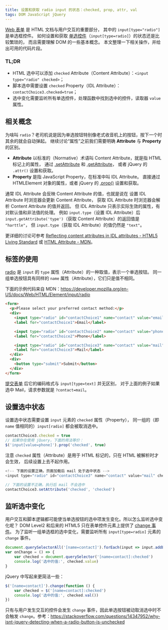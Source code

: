 ```yaml
---
title: 设置和获取 radio input 的状态：checked, prop, attr, val
tags: DOM JavaScript jQuery
---
```


[Web 表单][form-tutorial] 是 HTML 文档与用户交互的重要部分，
其中的 `input[type="radio"]` 是单选框控件。
如何设置和获取 [单选控件][radio]（`input[type=radio]`）的状态还是比较繁琐的，
而且需要理解 DOM 的一些基本概念。
本文整理一下相关操作，并给出可用的代码片段。

### TL;DR

* HTML 选中可以添加 `checked` Attribute（Content Attribute）：`<input type="radio" checked>`；
* 脚本选中需要设置 `checked` Property（IDL Attribute）：`contactChoice3.checked=true`；
* 选中变化需要监听所有单选控件，处理函数中找到选中的控件，读取器 `value` 属性。

<!--more-->

## 相关概念

为啥叫 `radio`？老司机说是因为单选按钮特别像老式收音机上的按钮，按下一个时其余的就会自动弹起。
继续讨论“属性”之前我们需要明确 **Attribute** 与 **Property** 的区别。

* **Attribute** 以标准的（Normative）术语叫 Content Attribute，就是指 HTML 标记上的属性，
通过 [.setAttribute][.setAttribute] 和 [.getAttribute][.getAttribute]，
或者 jQuery 的 `.attr()` 设置和获取。
* **Property** 是指 JavaScript Property，在标准中叫 IDL Attribute。
直接通过 HTMLElement 对象的属性，或者 jQuery 的 [.prop()][.prop] 设置和获取。

通常 IDL Attribute 会反映 Content Attribute 的值，也就是说在
设置 IDL Attribute 时浏览器会更新 Content Attribute，
获取 IDL Attribute 时浏览器会解析 Content Attribute 的值并返回。
但 IDL Attribute 只表示实际生效的属性，有对默认值和非法值的处理。
例如 `input.type`（设置 IDL Attribute）后
`input.getAttribute('type')`（获取 Content Attribute）的返回值是 `"harttle"`，
但 `input.type`（获取 IDL Attribute）的值仍然是 `"text"`。

更详细的讨论可参考 [Reflecting content attributes in IDL attributes - HTML5 Living Standard](https://html.spec.whatwg.org/multipage/common-dom-interfaces.html#reflecting-content-attributes-in-idl-attributes)
或 [HTML Attribute - MDN](https://developer.mozilla.org/en-US/docs/Web/HTML/Attributes)。

## 标签的使用

[radio](https://developer.mozilla.org/en-US/docs/Web/HTML/Element/input/radio)
是 `input` 的 `type` 属性（Attribute）的一种取值，表示一个单选按钮。
同一组单选按钮具有同样的 `name` 属性（Attribute），它们只是值不相同。

下面的示例代码来自 MDN：<https://developer.mozilla.org/en-US/docs/Web/HTML/Element/input/radio>

```html
<form>
  <p>Please select your preferred contact method:</p>
  <div>
    <input type="radio" id="contactChoice1" name="contact" value="email">
    <label for="contactChoice1">Email</label>

    <input type="radio" id="contactChoice2" name="contact" value="phone">
    <label for="contactChoice2">Phone</label>

    <input type="radio" id="contactChoice3" name="contact" value="mail">
    <label for="contactChoice3">Mail</label>
  </div>
  <div>
    <button type="submit">Submit</button>
  </div>
</form>
```

[提交表单](/2015/08/03/form-submit.html) 后它的编码格式与 `input[type=text]` 并无区别，
对于上面的例子如果选中 Mail，请求参数就是 `?contact=mail`。

## 设置选中状态

设置选中状态需要设置 `input` 元素的 `checked` 属性（Property），
同一组的（即 `name` 值相同的）`input[radio]` 都会被取消选中。

```javascript
contactChoice3.checked = true
// 如果你在使用 jQuery，下面的用法等价：
$('input[value=phone]').prop('checked', true)
```

注意 `checked` 属性（Attribute）是用于 HTML 标记的，只在 HTML 被解析时才会生效，
后续设置上去不起作用。

```javascript
<!-- 下面的设置正确，页面加载后 mail 处于选中状态 -->
<input type="radio" id="contactChoice3" name="contact" value="mail" checked="checked">
```

```javascript
// 下面的设置不正确，执行后 mail 不会选中
contactChoice3.setAttribute('checked', 'checked')
```

## 监听选中变化

用户交互和脚本逻辑都可能使当单选按钮的选中项发生变化。所以怎么监听选中变化呢？
DOM Level2 和后来的 HTML5 只在表单控件元素上提供了
[change 事件](https://html.spec.whatwg.org/multipage/indices.html#event-change)。
为了监听一组单选框的选中变化，需要监听所有 `input[type=radio]` 元素的 `change` 事件。

```javascript
document.querySelectorAll('[name=contact]').forEach(input => input.addEventListener('change', onChange))
var onChange = () => {
    var checked = document.querySelector('[name=contact]:checked')
    console.log('选中的值:', checked.value)
}
```

jQuery 中写起来更简洁一些：

```javascript
$('[name=contact]').change(function () {
    var checked = $('[name=contact]:checked')
    console.log('选中的值:', checked.val())
})
```

只有与用户发生交互的控件会发生 `change` 事件，因此单选按钮被动取消选中时不会触发 `change`。参考：<https://stackoverflow.com/questions/14347952/why-isnt-jquery-detecting-when-a-radio-button-is-unchecked>

[form-tutorial]: https://developer.mozilla.org/zh-CN/docs/Learn/HTML/Forms
[radio]: https://developer.mozilla.org/en-US/docs/Web/HTML/Element/input/radio
[.getAttribute]: https://developer.mozilla.org/en-US/docs/Web/API/Element/getAttribute
[.setAttribute]: https://developer.mozilla.org/en-US/docs/Web/API/Element/setAttribute
[.prop]: http://api.jquery.com/prop/
